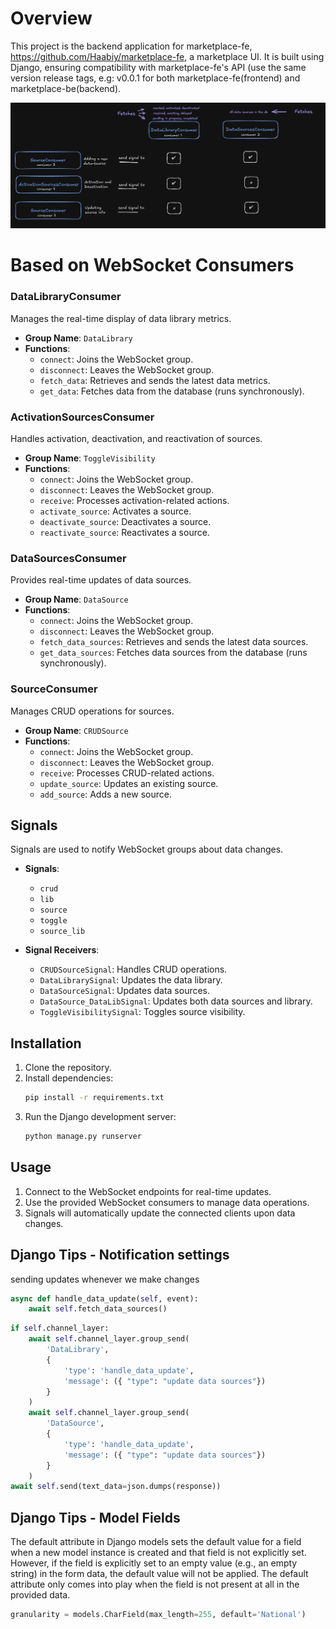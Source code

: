 # Overview

This project is the backend application for marketplace-fe, https://github.com/Haabiy/marketplace-fe, a marketplace UI. It is built using Django, ensuring compatibility with marketplace-fe's API (use the same version release tags, e.g: v0.0.1 for both marketplace-fe(frontend) and marketplace-be(backend).

<img src="./Assets/Consumer-Vs-Signal.png" alt="ASGI-Layout">

# Based on WebSocket Consumers

### DataLibraryConsumer

Manages the real-time display of data library metrics.

- **Group Name**: `DataLibrary`
- **Functions**:
  - `connect`: Joins the WebSocket group.
  - `disconnect`: Leaves the WebSocket group.
  - `fetch_data`: Retrieves and sends the latest data metrics.
  - `get_data`: Fetches data from the database (runs synchronously).

### ActivationSourcesConsumer

Handles activation, deactivation, and reactivation of sources.

- **Group Name**: `ToggleVisibility`
- **Functions**:
  - `connect`: Joins the WebSocket group.
  - `disconnect`: Leaves the WebSocket group.
  - `receive`: Processes activation-related actions.
  - `activate_source`: Activates a source.
  - `deactivate_source`: Deactivates a source.
  - `reactivate_source`: Reactivates a source.

### DataSourcesConsumer

Provides real-time updates of data sources.

- **Group Name**: `DataSource`
- **Functions**:
  - `connect`: Joins the WebSocket group.
  - `disconnect`: Leaves the WebSocket group.
  - `fetch_data_sources`: Retrieves and sends the latest data sources.
  - `get_data_sources`: Fetches data sources from the database (runs synchronously).

### SourceConsumer

Manages CRUD operations for sources.

- **Group Name**: `CRUDSource`
- **Functions**:
  - `connect`: Joins the WebSocket group.
  - `disconnect`: Leaves the WebSocket group.
  - `receive`: Processes CRUD-related actions.
  - `update_source`: Updates an existing source.
  - `add_source`: Adds a new source.

## Signals

Signals are used to notify WebSocket groups about data changes.

- **Signals**:
  - `crud`
  - `lib`
  - `source`
  - `toggle`
  - `source_lib`

- **Signal Receivers**:
  - `CRUDSourceSignal`: Handles CRUD operations.
  - `DataLibrarySignal`: Updates the data library.
  - `DataSourceSignal`: Updates data sources.
  - `DataSource_DataLibSignal`: Updates both data sources and library.
  - `ToggleVisibilitySignal`: Toggles source visibility.

## Installation

1. Clone the repository.
2. Install dependencies:
    ```bash
    pip install -r requirements.txt
    ```
3. Run the Django development server:
    ```bash
    python manage.py runserver
    ```

## Usage

1. Connect to the WebSocket endpoints for real-time updates.
2. Use the provided WebSocket consumers to manage data operations.
3. Signals will automatically update the connected clients upon data changes.


## Django Tips - Notification settings
sending updates whenever we make changes

```python
async def handle_data_update(self, event):
    await self.fetch_data_sources()
```
```python
if self.channel_layer:
    await self.channel_layer.group_send(
        'DataLibrary',
        {
            'type': 'handle_data_update',
            'message': ({ "type": "update data sources"})
        }
    )
    await self.channel_layer.group_send(
        'DataSource',
        {
            'type': 'handle_data_update',
            'message': ({ "type": "update data sources"})
        }
    )
await self.send(text_data=json.dumps(response))
```

## Django Tips - Model Fields

The default attribute in Django models sets the default value for a field when a new model instance is created and that field is not explicitly set. However, if the field is explicitly set to an empty value (e.g., an empty string) in the form data, the default value will not be applied. The default attribute only comes into play when the field is not present at all in the provided data.

```python
granularity = models.CharField(max_length=255, default='National')

```
